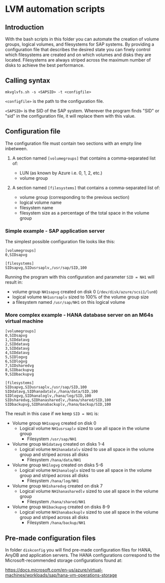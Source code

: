 # LVM automation scripts
## Introduction
With the bash scripts in this folder you can automate the creation of volume groups, logical volumes, and filesystems for SAP systems. By providing a configuration file that describes the desired state you can finely control which filesystems are created and on which volumes and disks they are located. Filesystems are always striped across the maximum number of disks to achieve the best performance.

## Calling syntax
~~~~
mkvglvfs.sh -s <SAPSID> -t <configfile>
~~~~

`<configfile>` is the path to the configuration file.

`<SAPSID>` is the SID of the SAP system. Wherever the program finds "SID" or "sid" in the configuration file, it will replace them with this value.

## Configuration file
The configuration file must contain two sections with an empty line inbetween.

1. A section named `[volumegroups]` that contains a comma-separated list of:
    * LUN (as known by Azure i.e. 0, 1, 2, etc.)
    * volume group

2. A section named `[filesystems]` that contains a comma-separated list of:
    * volume group (corresponding to the previous section)
    * logical volume name
    * filesystem name
    * filesystem size as a percentage of the total space in the volume group

### Simple example - SAP application server
The simplest possible configuration file looks like this:

~~~~
[volumegroups]
0,SIDsapvg

[filesystems]
SIDsapvg,SIDusrsaplv,/usr/sap/SID,100
~~~~

Running the program with this configuration and parameter `SID = NH1` will result in:

* volume group `NH1sapvg` created on disk 0 (`/dev/disk/azure/scsi1/lun0`)
* logical volume `NH1usrsaplv` sized to 100% of the volume group size
* a filesystem named `/usr/sap/NH1` on this logical volume

### More complex example - HANA database server on an M64s virtual machine

~~~~
[volumegroups]
0,SIDsapvg
1,SIDdatavg
2,SIDdatavg
3,SIDdatavg
4,SIDdatavg
5,SIDlogvg
6,SIDlogvg
7,SIDsharedvg
8,SIDbackupvg
9,SIDbackupvg

[filesystems]
SIDsapvg,SIDusrsaplv,/usr/sap/SID,100
SIDdatavg,SIDhanadatalv,/hana/data/SID,100
SIDlogvg,SIDhanaloglv,/hana/log/SID,100
SIDsharedvg,SIDhanasharedlv,/hana/shared/SID,100
SIDbackupvg,SIDhanabackuplv,/hana/backup/SID,100
~~~~

The result in this case if we keep `SID = NH1` is:

* Volume group `NH1sapvg` created on disk 0
  * Logical volume `NH1usrsaplv` sized to use all space in the volume group
    * Filesystem `/usr/sap/NH1`
* Volume group `NH1datavg` created on disks 1-4
  * Logical volume `NH1hanadatalv` sized to use all space in the volume group and striped across all disks
    * Filesystem `/hana/data/NH1`
* Volume group `NH1logvg` created on disks 5-6
  * Logical volume `NH1hanaloglv` sized to use all space in the volume group and striped across all disks
    * Filesystem `/hana/log/NH1`
* Volume group `NH1sharedvg` created on disk 7
  * Logical volume `NH1hanasharedlv` sized to use all space in the volume group
    * Filesystem `/hana/shared/NH1`
* Volume group `NH1backupvg` created on disks 8-9
  * Logical volume `NH1hanabackuplv` sized to use all space in the volume group and striped across all disks
    * Filesystem `/hana/backup/NH1`

## Pre-made configuration files
In folder `diskconfig` you will find pre-made configuration files for HANA, AnyDB and application servers. The HANA configurations correspond to the Microsoft-recommended storage configurations found at:

https://docs.microsoft.com/en-us/azure/virtual-machines/workloads/sap/hana-vm-operations-storage